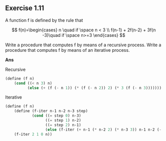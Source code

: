 ## Exercise 1.11

A function f is defined by the rule that

$$
f(n)=\begin{cases}
    n \quad if \space n < 3 \\
    f(n-1) + 2f(n-2) + 3f(n -3)\quad if \space n>=3
    \end{cases}
$$

Write a procedure that computes f by means of a recursive process. Write a procedure that computes f by means of an iterative process.

**Ans**

Recursive

```scheme
(define (f n)
    (cond ((< n 3) n)
          (else (+ (f (- n 1)) (* (f (- n 2)) 2) (* 3 (f (- n 3)))))))
```

Iterative

```scheme
(define (f n)
    (define (f-iter n-1 n-2 n-3 step)
            (cond ((= step 0) n-3)
                  ((= step 1) n-2)
                  ((= step 2) n-1)
                  (else (f-iter (+ n-1 (* n-2 2) (* n-3 3)) n-1 n-2 (- step 1)))))
    (f-iter 2 1 0 n))
```
